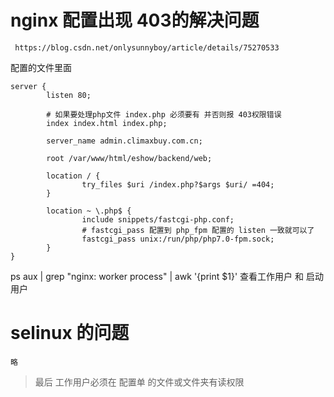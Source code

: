  # nginx 配置出现 403的解决问题

```text
 https://blog.csdn.net/onlysunnyboy/article/details/75270533
```

  配置的文件里面

```
server {
        listen 80;
        
        # 如果要处理php文件 index.php 必须要有 并否则报 403权限错误
        index index.html index.php;

        server_name admin.climaxbuy.com.cn;
        
        root /var/www/html/eshow/backend/web;

        location / {
                try_files $uri /index.php?$args $uri/ =404;
        }
       
        location ~ \.php$ {
                include snippets/fastcgi-php.conf;
                # fastcgi_pass 配置到 php_fpm 配置的 listen 一致就可以了
                fastcgi_pass unix:/run/php/php7.0-fpm.sock;
        }
}
```


ps aux | grep "nginx: worker process" | awk '{print $1}'
查看工作用户 和  启动用户


# selinux 的问题
    略
    
    
> 最后 工作用户必须在 配置单 的文件或文件夹有读权限

